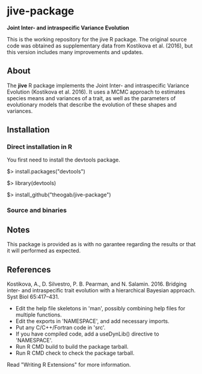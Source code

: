# jive-package

**Joint Inter- and intraspecific Variance Evolution**

This is the working repository for the jive R package. The original source code was obtained as supplementary data from Kostikova et al. (2016), but this version includes many improvements and updates.

## About

The **jive** R package implements the Joint Inter- and intraspecific Variance Evolution (Kostikova et al. 2016). It uses a MCMC approach to estimates species means and variances of a trait, as well as the parameters of evolutionary models that describe the evolution of these shapes and variances.

## Installation

### Direct installation in R

You first need to install the devtools package.

$> install.packages("devtools")

$> library(devtools)

$> install_github("theogab/jive-package")

### Source and binaries 

## Notes

This package is provided as is with no garantee regarding the results or that it will performed as expected.

## References

Kostikova, A., D. Silvestro, P. B. Pearman, and N. Salamin. 2016. Bridging inter- and intraspecific trait evolution with a hierarchical Bayesian approach. Syst Biol 65:417–431.

* Edit the help file skeletons in 'man', possibly combining help files for multiple functions.
* Edit the exports in 'NAMESPACE', and add necessary imports.
* Put any C/C++/Fortran code in 'src'.
* If you have compiled code, add a useDynLib() directive to 'NAMESPACE'.
* Run R CMD build to build the package tarball.
* Run R CMD check to check the package tarball.

Read "Writing R Extensions" for more information.
